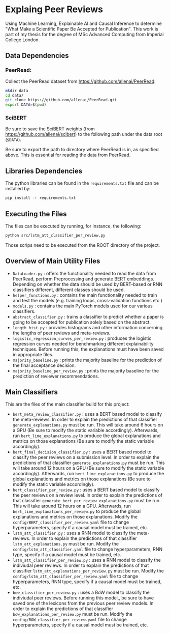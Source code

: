 # Explaing Peer Reviews

Using Machine Learning, Explainable AI and Causal Inference to determine "What Make a Scientific Paper Be Accepted for Publication". This work is part of my thesis for the degree of MSc Advanced Computing from Imperial College London.

## Data Dependencies

### PeerRead:

Collect the PeerRead dataset from https://github.com/allenai/PeerRead:  

```bash
mkdir data
cd data/
git clone https://github.com/allenai/PeerRead.git
export DATA=$(pwd)
```

### SciBERT

Be sure to save the SciBERT weights (from https://github.com/allenai/scibert) to the following path under the
data root (`$DATA`).

Be sure to export the path to directory where PeerRead is in, as specified above. This is essential
for reading the data from PeerRead.

<!-- ### Embeddings

To save the embeddings to a file sun the following:
```bash
python src/DataLoader.py right mid
```

This will produce both the embeddings when truncating
the end of the review as well as the middle. 
This file must be executed from the root of the project. -->


## Libraries Dependencies

The python libraries can be found in the `requirements.txt` file 
and can be installed by:

```bash
pip install -r requirements.txt
```

## Executing the Files

The files can be executed by running, for instance, 
the following:

```bash
python src/lstm_att_classifier_per_review.py
```
Those scrips need to be executed from the ROOT directory of 
the project.

## Overview of Main Utility Files

- `DataLoader.py` : offers the functionality needed to read the data from PeerRead,
perform Preprocessing and generate BERT embeddings. Depending on whether the data
should be used by BERT-based or RNN classifiers different, different classes should
be used.
- `helper_functions.py` : contains the main functionality needed to train and test 
the models (e.g. training loops, cross-validation functions etc.)
- `models.py` : contains the main PyTorch models used for our various classifiers.
- `abstract_classifier.py` : trains a classifier to predict whether a paper
is going to be accepted for publication solely based on the abstract.
- `length_hist.py` : provides histograms and other information concerning the
lengths of peer reviews and meta-reviews.
- `logistic_regression_curves_per_review.py` : produces the logistic regression
curves needed for benchmarking different explainability techniques. Before running
this, the explanations must have been saved in appropriate files.
- `majority_baseline.py` : prints the majority baseline for the prediction
of the final acceptance decision.
- `majority_baseline_per_review.py` : prints the majority baseline for the prediction
of reviewer recommendations.

## Main Classifiers

This are the files of the main classifier build for this project:

- `bert_meta_review_classifier.py` : uses a BERT based model to classify the meta-reviews. In order to explain
the predictions of that classifier `generate_explanations.py` must be run. This will take around 6 hours
on a GPU (Be sure to modify the static variable accordingly). Afterwards, run `bert_lime_explanations.py` to produce the global explanations and metrics on those
explanations (Be sure to modify the static variable accordingly).
- `bert_final_decision_classifier.py` : uses a BERT based model to classify the peer reviews on a submission level. 
In order to explain the predictions of that classifier `generate_explanations.py` must be run. This will take around 12 hours on a GPU (Be sure to modify the static variable accordingly). Afterwards, run `bert_lime_explanations.py` to produce the global explanations and metrics on those
explanations (Be sure to modify the static variable accordingly).
- `bert_classifier_per_review.py` : uses a BERT based model to classify the peer reviews on a review level. 
In order to explain the predictions of that classifier `generate_bert_per_review_explanations.py` must be run. This will take around 12 hours on a GPU. Afterwards, run `bert_lime_explanations_per_review.py` to produce the global explanations and metrics on those explanations. Modify the `config/BERT_classifier_per_review.yaml` file to 
change hyperparameters, specify if a causal model must be trained, etc.
- `lstm_att_classifier.py` : uses a RNN model to classify the meta-reviews. In order to explain
the predictions of that classifier `lstm_att_explanations.py` must be run. Modify the `config/lstm_att_classifier.yaml` file to change hyperparameters, RNN type, specify if a causal model must be trained, etc.
- `lstm_att_classifier_per_review.py` : uses a RNN model to classify the indiviudal peer reviews. In order to explain
the predictions of that classifier `lstm_att_explanations_per_review.py` must be run. Modify the `config/lstm_att_classifier_per_review.yaml` file to change hyperparameters, RNN type, specify if a causal model must be trained, etc.
- `bow_classifier_per_review.py` : uses a BoW model to classify the indiviudal peer reviews. Before running this model,, be sure to have saved one of the lexicons from the previous peer review models. In order to explain
the predictions of that classifier `bow_explanations_per_review.py` must be run. Modify the `config/BOW_classifier_per_review.yaml` file to change hyperparameters, specify if a causal model must be trained, etc.


<!-- # Get Features from PeerRead

Run on Python:

```Python
import nltk
nltk.download('punkt')
```

Run on bash:

```bash
cd $DATA/PeerRead/code/accept_classify/
./run_featurize_classify.sh
```

Run in order to produce grammatical errors:
    
```
from DataLoader import DataLoader
d = DataLoader('cpu')
d.read_labels().shape
feat = d.read_handcrafted_features()
perr, aerr, pwor, awor = d.read_errors()

``` -->